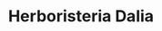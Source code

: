 ---
title: "Herboristeria Dalia"
url: /santa-coloma-de-gramenet/herboristeria-dalia/
shop: Kräuter
---
